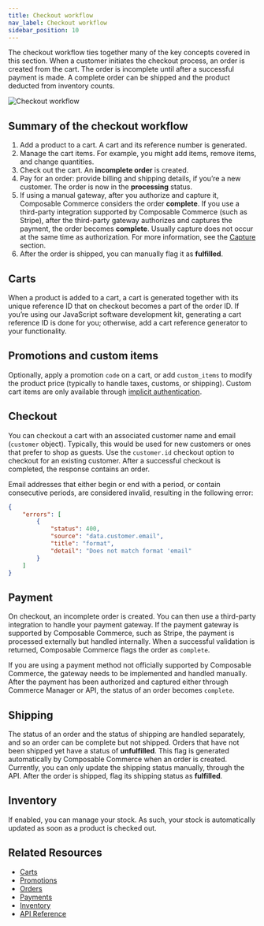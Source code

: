 ```yaml
---
title: Checkout workflow
nav_label: Checkout workflow
sidebar_position: 10
---
```


The checkout workflow ties together many of the key concepts covered in this section. When a customer initiates the checkout process, an order is created from the cart. The order is incomplete until after a successful payment is made. A complete order can be shipped and the product deducted from inventory counts.

![Checkout workflow](/assets/checkout-flow.png)

## Summary of the checkout workflow

1. Add a product to a cart. A cart and its reference number is generated.
2. Manage the cart items. For example, you might add items, remove items, and change quantities.
3. Check out the cart. An **incomplete order** is created.
4. Pay for an order: provide billing and shipping details, if youʼre a new customer. The order is now in the **processing** status.
5. If using a manual gateway, after you authorize and capture it, Composable Commerce considers the order **complete**. If you use a third-party integration supported by Composable Commerce (such as Stripe), after the third-party gateway authorizes and captures the payment, the order becomes **complete**. Usually capture does not occur at the same time as authorization. For more information, see the [Capture](/docs/commerce-cloud/payments/paying-for-an-order/overview#capture) section.
6. After the order is shipped, you can manually flag it as **fulfilled**.

## Carts

When a product is added to a cart, a cart is generated together with its unique reference ID that on checkout becomes a part of the order ID. If youʼre using our JavaScript software development kit, generating a cart reference ID is done for you; otherwise, add a cart reference generator to your functionality.

## Promotions and custom items

Optionally, apply a promotion `code` on a cart, or add `custom_items` to modify the product price (typically to handle taxes, customs, or shipping). Custom cart items are only available through [implicit authentication](/docs/commerce-cloud/authentication/Tokens/implicit-token).

## Checkout

You can checkout a cart with an associated customer name and email (`customer` object). Typically, this would be used for new customers or ones that prefer to shop as guests. Use the `customer.id` checkout option to checkout for an existing customer. After a successful checkout is completed, the response contains an order.

Email addresses that either begin or end with a period, or contain consecutive periods, are considered invalid, resulting in the following error:

```json
{
    "errors": [
        {
            "status": 400,
            "source": "data.customer.email",
            "title": "format",
            "detail": "Does not match format 'email"
        }
    ]
}
```

## Payment

On checkout, an incomplete order is created. You can then use a third-party integration to handle your payment gateway. If the payment gateway is supported by Composable Commerce, such as Stripe, the payment is processed externally but handled internally. When a successful validation is returned, Composable Commerce flags the order as `complete`.

If you are using a payment method not officially supported by Composable Commerce, the gateway needs to be implemented and handled manually. After the payment has been authorized and captured either through Commerce Manager or API, the status of an order becomes `complete`.

## Shipping

The status of an order and the status of shipping are handled separately, and so an order can be complete but not shipped. Orders that have not been shipped yet have a status of **unfulfilled**. This flag is generated automatically by Composable Commerce when an order is created. Currently, you can only update the shipping status manually, through the API. After the order is shipped, flag its shipping status as **fulfilled**.

## Inventory

If enabled, you can manage your stock. As such, your stock is automatically updated as soon as a product is checked out.

## Related Resources

- [Carts](/docs/commerce-cloud/carts/carts.md)
- [Promotions](/docs/commerce-cloud/promotions/promotions-overview.md)
- [Orders](/docs/commerce-cloud/orders)
- [Payments](/docs/commerce-cloud/payments)
- [Inventory](/docs/pxm/inventories/inventory.mdx)
- [API Reference](/docs/commerce-cloud/getting-started/api-reference.md)
